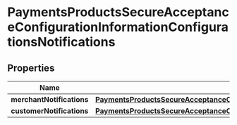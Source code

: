 
# PaymentsProductsSecureAcceptanceConfigurationInformationConfigurationsNotifications

## Properties
Name | Type | Description | Notes
------------ | ------------- | ------------- | -------------
**merchantNotifications** | [**PaymentsProductsSecureAcceptanceConfigurationInformationConfigurationsNotificationsMerchantNotifications**](PaymentsProductsSecureAcceptanceConfigurationInformationConfigurationsNotificationsMerchantNotifications.md) |  |  [optional]
**customerNotifications** | [**PaymentsProductsSecureAcceptanceConfigurationInformationConfigurationsNotificationsCustomerNotifications**](PaymentsProductsSecureAcceptanceConfigurationInformationConfigurationsNotificationsCustomerNotifications.md) |  |  [optional]



